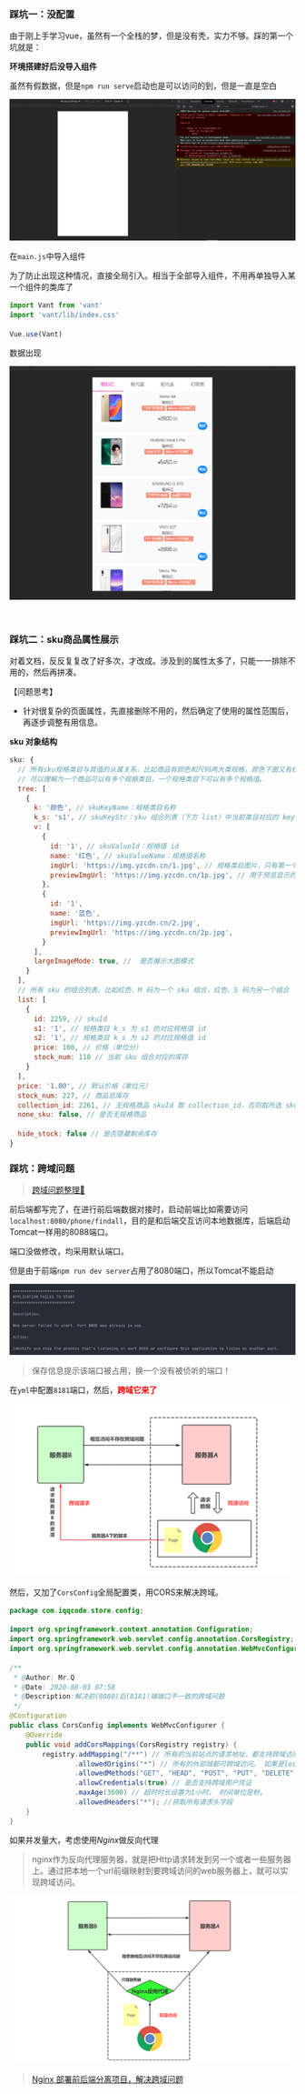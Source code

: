 ### 踩坑一：没配置

由于刚上手学习vue，虽然有一个全栈的梦，但是没有秃，实力不够。踩的第一个坑就是：

**环境搭建好后没导入组件**

虽然有假数据，但是`npm run serve`启动也是可以访问的到，但是一直是空白

![image-20200826172654138](【踩坑记录】.assets/image-20200826172654138.png)

在`main.js`中导入组件

为了防止出现这种情况，直接全局引入。相当于全部导入组件，不用再单独导入某一个组件的类库了

```js
import Vant from 'vant'
import 'vant/lib/index.css'

Vue.use(Vant)
```

数据出现

![image-20200826173342595](【踩坑记录】.assets/image-20200826173342595.png)

<br>

### 踩坑二：sku商品属性展示

对着文档，反反复复改了好多次，才改成。涉及到的属性太多了，只能一一排除不用的，然后再拼凑。

【问题思考】

- 针对很复杂的页面属性，先直接删除不用的，然后确定了使用的属性范围后，再逐步调整有用信息。

**sku 对象结构**

```js
sku: {
  // 所有sku规格类目与其值的从属关系，比如商品有颜色和尺码两大类规格，颜色下面又有红色和蓝色两个规格值。
  // 可以理解为一个商品可以有多个规格类目，一个规格类目下可以有多个规格值。
  tree: [
    {
      k: '颜色', // skuKeyName：规格类目名称
      k_s: 's1', // skuKeyStr：sku 组合列表（下方 list）中当前类目对应的 key 值，value 值会是从属于当前类目的一个规格值 id
      v: [
        {
          id: '1', // skuValueId：规格值 id
          name: '红色', // skuValueName：规格值名称
          imgUrl: 'https://img.yzcdn.cn/1.jpg', // 规格类目图片，只有第一个规格类目可以定义图片
          previewImgUrl: 'https://img.yzcdn.cn/1p.jpg', // 用于预览显示的规格类目图片
        },
        {
          id: '1',
          name: '蓝色',
          imgUrl: 'https://img.yzcdn.cn/2.jpg',
          previewImgUrl: 'https://img.yzcdn.cn/2p.jpg',
        }
      ],
      largeImageMode: true, //  是否展示大图模式
    }
  ],
  // 所有 sku 的组合列表，比如红色、M 码为一个 sku 组合，红色、S 码为另一个组合
  list: [
    {
      id: 2259, // skuId
      s1: '1', // 规格类目 k_s 为 s1 的对应规格值 id
      s2: '1', // 规格类目 k_s 为 s2 的对应规格值 id
      price: 100, // 价格（单位分）
      stock_num: 110 // 当前 sku 组合对应的库存
    }
  ],
  price: '1.00', // 默认价格（单位元）
  stock_num: 227, // 商品总库存
  collection_id: 2261, // 无规格商品 skuId 取 collection_id，否则取所选 sku 组合对应的 id
  none_sku: false, // 是否无规格商品
 
  hide_stock: false // 是否隐藏剩余库存
}
```



### 踩坑：跨域问题

> [跨域问题整理🔗](https://blog.csdn.net/weixin_43232955/article/details/108319431)

前后端都写完了，在进行前后端数据对接时，启动前端比如需要访问 `localhost:8080/phone/findall`，目的是和后端交互访问本地数据库，后端启动Tomcat一样用的8088端口。

端口没做修改，均采用默认端口。

但是由于前端`npm run dev server`占用了8080端口，所以Tomcat不能启动

![image-20200831150442509](【踩坑记录】.assets/image-20200831150442509.png)

> 保存信息提示该端口被占用，换一个没有被侦听的端口！

在`yml`中配置`8181`端口，然后，**<font color = red>跨域它来了</font>**

![image-20200831151439446](【踩坑记录】.assets/image-20200831151439446.png)

然后，又加了`CorsConfig`全局配置类，用CORS来解决跨域。

```java
package com.iqqcode.store.config;

import org.springframework.context.annotation.Configuration;
import org.springframework.web.servlet.config.annotation.CorsRegistry;
import org.springframework.web.servlet.config.annotation.WebMvcConfigurer;

/**
 * @Author: Mr.Q
 * @Date: 2020-08-03 07:58
 * @Description:解决前(8080)后(8181)端端口不一致的跨域问题
 */
@Configuration
public class CorsConfig implements WebMvcConfigurer {
    @Override
    public void addCorsMappings(CorsRegistry registry) {
        registry.addMapping("/**") // 所有的当前站点的请求地址，都支持跨域访问
                .allowedOrigins("*") // 所有的外部域都可跨域访问。 如果是localhost则很难配置，因为在跨域请求的时候，外部域的解析可能是localhost、127.0.0.1、主机名
                .allowedMethods("GET", "HEAD", "POST", "PUT", "DELETE", "OPTIONS") // 当前站点支持的跨域请求类型是什么
                .allowCredentials(true) // 是否支持跨域用户凭证
                .maxAge(3600) // 超时时长设置为1小时。 时间单位是秒。
                .allowedHeaders("*"); //获取所有请求头字段
    }
}
```



如果并发量大，考虑使用*Nginx*做反向代理

> nginx作为反向代理服务器，就是把Http请求转发到另一个或者一些服务器上。通过把本地一个url前缀映射到要跨域访问的web服务器上，就可以实现跨域访问。

![image-20200831152622010](【踩坑记录】.assets/image-20200831152622010.png)

> [Nginx 部署前后端分离项目，解决跨域问题](https://mp.weixin.qq.com/s?src=11&timestamp=1598858255&ver=2555&signature=3vr*PLQNOmJI6aT3zXWwJF9fuWEdA2kXoSfbFKYM7RRl0sSVqrCfFK1KYvRC1uLdGT3BQAWlzQlCW6A0NRv-0YreNnoiRGof5904sTgKIFWXEvWPII29twcO4fy9wOGF&new=1)

